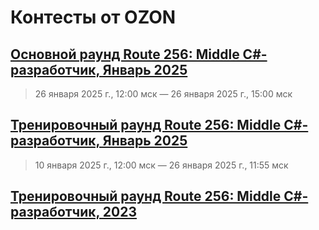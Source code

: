 ﻿# Контесты от OZON

## [Основной раунд Route 256: Middle C#-разработчик, Январь 2025](/OzonRoute256/Techpoint_2025_01_26/README.md)
> 26 января 2025 г., 12:00 мск — 26 января 2025 г., 15:00 мск

## [Тренировочный раунд Route 256: Middle C#-разработчик, Январь 2025](/OzonRoute256/Techpoint_2025_01_10/README.md)
> 10 января 2025 г., 12:00 мск — 26 января 2025 г., 11:55 мск

## [Тренировочный раунд Route 256: Middle C#-разработчик, 2023](/OzonRoute256/Techpoint_2023/README.md)
